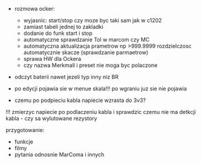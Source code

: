 - rozmowa ocker:
	- wyjasnic: start/stop czy moze byc taki sam jak w c1202
	- zamiast tabeli jednej to zakladki
	- dodanie do funk start i stop
	- automatyczne sprawdzanie Tol w marcom czy MC
	- automatyczna aktualizacja prametrow np >999.9999 rozdzielczosc automatycznie skacze (sprawdzanie parmaetrow)
	- sprawa HW dla Ockera
	- czy nazwa Merkmall i preset nie moga byc polaczone
- odczyt baterii nawet jezeli typ inny niz BR

- po edycji pojawia sie w menue skala!!! po wgraniu juz sie nie pojawia
- czemu po podpieciu kabla napiecie wzrasta do 3v3?



!!! zmierzyc napiecie po podlaczeniu kabla i sprawdzic czemu nie ma detkcji kabla - czy sa wylutowane rezystory

przygotowanie:
- funkcje
- filmy
- pytania odnosnie MarComa i innych